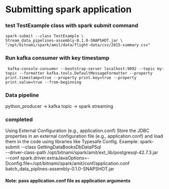# Submitting spark application

### test TestExample class with spark submit command
```shell
spark-submit --class TestExample \
Stream_data_pipelines-assembly-0.1.0-SNAPSHOT.jar \
"/opt/bitnami/spark/amit/data/flight-data/csv/2015-summary.csv"
```

### Run kafka consumer with key timestamp
```shell
 kafka-console-consumer --bootstrap-server localhost:9092 --topic my-topic --formatter kafka.tools.DefaultMessageFormatter --property print.timestamp=true --property print.key=true --property print.value=true --from-beginning
```

### Data pipeline
python_producer -> kafka topic -> spark streaming

### completed
Using External Configuration (e.g., application.conf)
   Store the JDBC properties in an external configuration file (e.g., application.conf) and load them in the code using libraries like Typesafe Config.
Example:
spark-submit --class GettingDataBooksDbDataPSql \
   --driver-class-path /opt/bitnami/spark/amit/ext_lib/postgresql-42.7.3.jar \
   --conf spark.driver.extraJavaOptions=-Dconfig.file=/opt/bitnami/spark/amit/conf/application.conf \
   batch_data_piplines-assembly-0.1.0-SNAPSHOT.jar

#### Note: pass application.conf file as application arguments